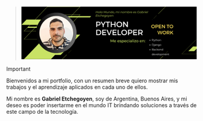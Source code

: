 >![img](https://github.com/Gabriel071185/Gabriel071185/blob/main/Banner_Github.png)


> [!IMPORTANT]
> <p>
  Bienvenidos a mi portfolio, con un resumen breve quiero mostrar mis trabajos y el aprendizaje aplicados en cada uno de ellos.
</p>
<p>
  Mi nombre es <strong>Gabriel Etchegoyen</strong>, soy de Argentina, Buenos Aires, y mi deseo es poder insertarme en el mundo IT brindando soluciones a través de este campo de la tecnología.
</p>



